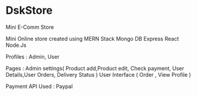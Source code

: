 # DskStore
Mini E-Comm Store

Mini Online store created using MERN Stack 
Mongo DB
Express
React
Node.Js

Profiles : 
Admin,
User

Pages : 
Admin settings( Product add,Product edit, Check payment, User Details,User Orders, Delivery Status )
User Interface ( Order , View Profile )

Payment API Used : 
Paypal
